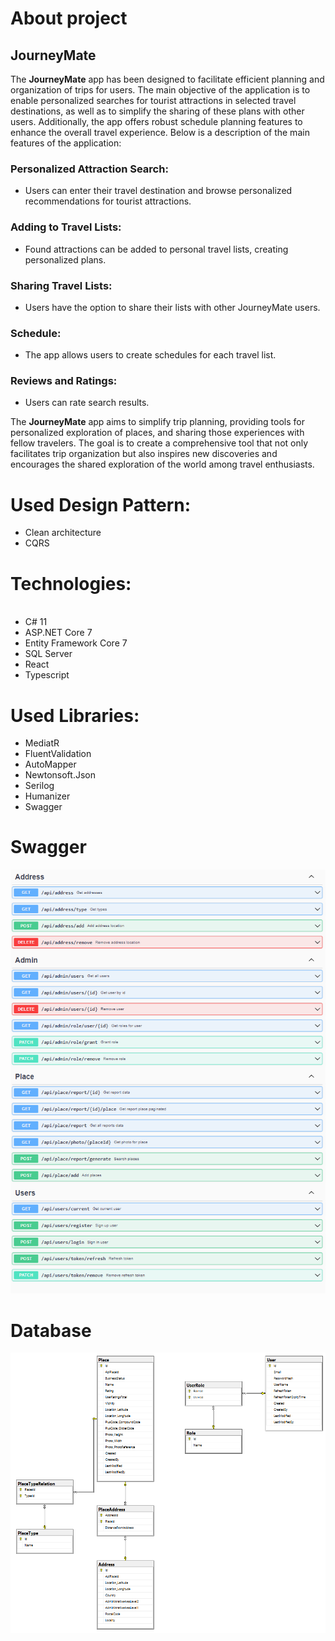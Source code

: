 # About project
## JourneyMate

The **JourneyMate** app has been designed to facilitate efficient planning and organization of trips for users. The main objective of the application is to enable personalized searches for tourist attractions in selected travel destinations, as well as to simplify the sharing of these plans with other users. Additionally, the app offers robust schedule planning features to enhance the overall travel experience. Below is a description of the main features of the application:

### Personalized Attraction Search:

- Users can enter their travel destination and browse personalized recommendations for tourist attractions.

### Adding to Travel Lists:

- Found attractions can be added to personal travel lists, creating personalized plans.

### Sharing Travel Lists:

- Users have the option to share their lists with other JourneyMate users.

### Schedule:

- The app allows users to create schedules for each travel list.

### Reviews and Ratings: 

- Users can rate search results.

The **JourneyMate** app aims to simplify trip planning, providing tools for personalized exploration of places, and sharing those experiences with fellow travelers. The goal is to create a comprehensive tool that not only facilitates trip organization but also inspires new discoveries and encourages the shared exploration of the world among travel enthusiasts.

# Used Design Pattern:
<ul>
	<li>Clean architecture</li>
  <li>CQRS</li>
</ul>

# Technologies:
<ul>
  <li>C# 11</li>
	<li>ASP.NET Core 7</li>
	<li>Entity Framework Core 7</li>
	<li>SQL Server</li>
  <li>React</li>
  <li>Typescript</li>
</ul>

# Used Libraries:
<ul>
	<li>MediatR</li>
	<li>FluentValidation</li>
  <li>AutoMapper</li>
  <li>Newtonsoft.Json</li>
  <li>Serilog</li>
  <li>Humanizer</li>
  <li>Swagger</li>
</ul>

# Swagger
![Swagger](assets/Swagger.png)

# Database
![Diagram](assets/Diagram.PNG)
